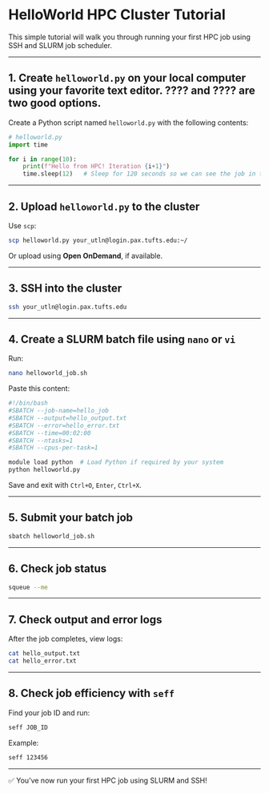 # HelloWorld HPC Cluster Tutorial

This simple tutorial will walk you through running your first HPC job using SSH and SLURM job scheduler.

---

## 1. Create `helloworld.py` on your **local computer** using your favorite text editor.  ???? and ???? are two good options.

Create a Python script named `helloworld.py` with the following contents:

```python
# helloworld.py
import time

for i in range(10):
    print(f"Hello from HPC! Iteration {i+1}")
    time.sleep(12)   # Sleep for 120 seconds so we can see the job in the queue
```

---

## 2. Upload `helloworld.py` to the cluster

Use `scp`:

```bash
scp helloworld.py your_utln@login.pax.tufts.edu:~/
```

Or upload using **Open OnDemand**, if available.

---

## 3. SSH into the cluster

```bash
ssh your_utln@login.pax.tufts.edu
```

---

## 4. Create a SLURM batch file using `nano` or `vi`

Run:

```bash
nano helloworld_job.sh
```

Paste this content:

```bash
#!/bin/bash
#SBATCH --job-name=hello_job
#SBATCH --output=hello_output.txt
#SBATCH --error=hello_error.txt
#SBATCH --time=00:02:00
#SBATCH --ntasks=1
#SBATCH --cpus-per-task=1

module load python  # Load Python if required by your system
python helloworld.py
```

Save and exit with `Ctrl+O`, `Enter`, `Ctrl+X`.

---

## 5. Submit your batch job

```bash
sbatch helloworld_job.sh
```

---

##  6. Check job status

```bash
squeue --me
```

---

## 7. Check output and error logs

After the job completes, view logs:

```bash
cat hello_output.txt
cat hello_error.txt
```

---

## 8. Check job efficiency with `seff`

Find your job ID and run:

```bash
seff JOB_ID
```

Example:

```bash
seff 123456
```

---

✅ You’ve now run your first HPC job using SLURM and SSH!
